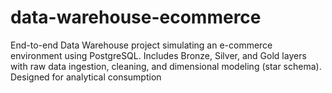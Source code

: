 # data-warehouse-ecommerce
End-to-end Data Warehouse project simulating an e-commerce environment using PostgreSQL. Includes Bronze, Silver, and Gold layers with raw data ingestion, cleaning, and dimensional modeling (star schema). Designed for analytical consumption
